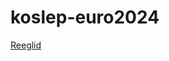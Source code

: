 # koslep-euro2024

[Reeglid](https://docs.google.com/spreadsheets/d/1A6C3x0wE3vmiKqQfXzK9pjRIzT1EWIjiH_NNGpY7us8/edit?gid=0#gid=0)
